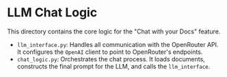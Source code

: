 # LLM Chat Logic

This directory contains the core logic for the "Chat with your Docs" feature.

- `llm_interface.py`: Handles all communication with the OpenRouter API. It configures the `OpenAI` client to point to OpenRouter's endpoints.
- `chat_logic.py`: Orchestrates the chat process. It loads documents, constructs the final prompt for the LLM, and calls the `llm_interface`. 